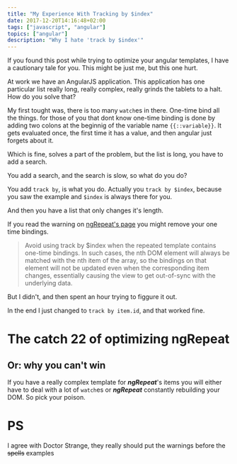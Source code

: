 ```yaml
---
title: "My Experience With Tracking by $index"
date: 2017-12-20T14:16:48+02:00
tags: ["javascript", "angular"]
topics: ["angular"]
description: "Why I hate 'track by $index'"
---
```


If you found this post while trying to optimize your angular templates, I have a
cautionary tale for you. This might be just me, but this one hurt.

At work we have an AngularJS application. This application has one particular
list really long, really complex, really grinds the tablets to a halt. How do
you solve that?

My first tought was, there is too many `watch`es in there. One-time bind all the
things. for those of you that dont know one-time binding is done by adding two
colons at the beginnig of the variable name `{{::variable}}`. It gets evaluated
once, the first time it has a value, and then angular just forgets about it.

Which is fine, solves a part of the problem, but the list is long, you have to
add a search.

You add a search, and the search is slow, so what do you do?

You add `track by`, is what you do. Actually you `track by $index`, because you
saw the example and `$index` is always there for you.

And then you have a list that only changes it's length.

If you read the warning on [ngRepeat's page](https://docs.angularjs.org/api/ng/directive/ngRepeat#tracking-and-duplicates)
you might remove your one time bindings.

>Avoid using track by $index when the repeated template contains one-time
>bindings. In such cases, the nth DOM element will always be matched with the
>nth item of the array, so the bindings on that element will not be updated even
>when the corresponding item changes, essentially causing the view to get
>out-of-sync with the underlying data.

But I didn't, and then spent an hour trying to figgure it out.

In the end I just changed to `track by item.id`, and that worked fine.

# The catch 22 of optimizing ngRepeat

## Or: why you can't win

If you have a really complex template for ___ngRepeat___'s items you will either
have to deal with a lot of `watch`es or ___ngRepeat___ constantly rebuilding
your DOM. So pick your poison.

# PS

I agree with Doctor Strange, they really should put the warnings before the
~~spells~~ examples
